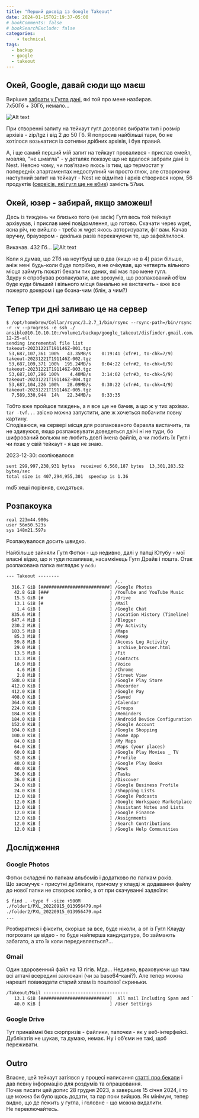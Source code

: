 ```yaml
---
title: "Перший досвід із Google Takeout"
date: 2024-01-15T02:19:37-05:00
# bookComments: false
# bookSearchExclude: false
categories:
    - technical
tags:
  - backup
  - google
  - takeout
---
```


## Окей, Google, давай сюди що маєш

Вирішив [забрати у Гугла дані](https://takeout.google.com/), які той про мене назбирав.  
7х50Гб + 30Гб, немало...
<!--more-->
![Alt text](image.png)

При створенні запиту на тейкаут гугл дозволяє вибрати тип і розмір архівів - zip/tgz і від 2 до 50 Гб. Я попросив найбільші тари, бо не хотілося возькатися із сотнями дрібних архівів, і був правий.

А, і ще самий перший мій запит на тейкаут провалився - прислав емейл, мовляв, "нє шмагла" - у деталях показує що не вдалося забрати дані із Nest. Неясно чому, чи повʼязано якось із тим, що термостат у попередніх апартаментах недоступний чи просто глюк, але створюючи наступний запит на тейкаут - Nest не відмітив і архів створився норм, 56 продуктів ([сервісів, які гугл ще не вбив](https://killedbygoogle.com/)) замість 57ми.

## Окей, юзер - забирай, якщо зможеш!

Десь із тиждень чи близько того (не засік) Гугл весь той тейкаут архівував, і прислав мені повідомлення, що готово.
Скачати через wget, ясна річ, не вийшло - треба ж wget якось авторизувати, фіг вам. Качав вручну, браузером - декілька разів перекачуючи те, що зафейлилося.  

Викачав. 432 Гб...
![Alt text](image-1.png)

Коли я думав, що 2Тб на ноутбуці це в два (якщо не в 4) рази більше, аніж мені будь-коли буде потрібно, я не очікував, що четверть вільного місця займуть пожаті бекапи тих даних, які має про мене гугл.  
Здуру я спробував розпакувати, але зрозумів, що розпакований обʼєм буде куди більший і вільного місця банально не вистачить - вже все пожерто докером і ще бозна-чим (блін, а чим?)

## Тепер три дні заливаю це на сервер

```shell
$ /opt/homebrew/Cellar/rsync/3.2.7_1/bin/rsync --rsync-path=/bin/rsync  -r -v --progress -e ssh ./ ansible@10.10.10.10:/volume1/backup/google_takeout/disfinder.gmail.com/2023-12-25-all
sending incremental file list
takeout-20231221T191146Z-001.tgz
 53,687,107,361 100%   43.35MB/s    0:19:41 (xfr#1, to-chk=7/9)
takeout-20231221T191146Z-002.tgz
 53,687,109,371 100%  195.24MB/s    0:04:22 (xfr#2, to-chk=6/9)
takeout-20231221T191146Z-003.tgz
 53,687,107,296 100%    4.40MB/s    3:14:02 (xfr#3, to-chk=5/9)
takeout-20231221T191146Z-004.tgz
 53,687,104,226 100%   28.09MB/s    0:30:22 (xfr#4, to-chk=4/9)
takeout-20231221T191146Z-005.tgz
  7,589,330,944  14%   22.34MB/s    0:33:35
```

Тобто вже пройшов тиждень, а я все ще не бачив, а що ж у тих архівах.  `tar -tvf...` звісно можна запустити, але ж хочеться побачити повну картину.  
Сподіваюся, на сервері місця для розпакованого барахла вистачить, та не здивуюся, якщо розпаковувати доведеться двічі ні не туди, бо шифрований вольюм не любить довгі імена файлів, а чи любить їх Гугл і чи пхає у свій тейкаут - я ще не знаю.

2023-12-30: скопіювалося  
```text
sent 299,997,238,931 bytes  received 6,560,187 bytes  13,301,283.52 bytes/sec
total size is 407,294,955,301  speedup is 1.36
```

md5 хеші порівняв, сходяться.

## Розпакоука

```text
real 223m44.980s
user 56m50.523s
sys 148m21.597s
```

Розпакувалося досить швидко.  

Найбільше зайняли Гугл Фотки - що недивно, далі у папці Ютубу - мої власні відео, що я туди позаливав, насамкінець Гугл Драйв і пошта.
Отак розпакована папка виглядає у `ncdu`

```txt
--- Takeout --------
                                         /..
  316.7 GiB [##########################] /Google Photos
   42.8 GiB [###                       ] /YouTube and YouTube Music
   15.5 GiB [#                         ] /Drive
   13.1 GiB [#                         ] /Mail
    1.4 GiB [                          ] /Google Chat
  835.6 MiB [                          ] /Location History (Timeline)
  647.4 MiB [                          ] /Blogger
  230.2 MiB [                          ] /My Activity
  183.5 MiB [                          ] /Maps
   85.3 MiB [                          ] /Keep
   59.8 MiB [                          ] /Access Log Activity
   29.0 MiB [                          ]  archive_browser.html
   13.5 MiB [                          ] /Fit
   13.3 MiB [                          ] /Contacts
   10.9 MiB [                          ] /Voice
    4.6 MiB [                          ] /Chrome
    2.8 MiB [                          ] /Street View
  588.0 KiB [                          ] /Google Play Store
  412.0 KiB [                          ] /Recorder
  412.0 KiB [                          ] /Google Pay
  408.0 KiB [                          ] /Saved
  364.0 KiB [                          ] /Calendar
  224.0 KiB [                          ] /Groups
  184.0 KiB [                          ] /Reminders
  184.0 KiB [                          ] /Android Device Configuration Service
  152.0 KiB [                          ] /Google Account
  104.0 KiB [                          ] /Google Shopping
  100.0 KiB [                          ] /Home App
   84.0 KiB [                          ] /My Maps
   64.0 KiB [                          ] /Maps (your places)
   60.0 KiB [                          ] /Google Play Movies _ TV
   52.0 KiB [                          ] /Profile
   48.0 KiB [                          ] /Google Play Books
   40.0 KiB [                          ] /News
   36.0 KiB [                          ] /Tasks
   36.0 KiB [                          ] /Discover
   24.0 KiB [                          ] /Google Business Profile
   24.0 KiB [                          ] /Shopping Lists
   12.0 KiB [                          ] /Google Podcasts
   12.0 KiB [                          ] /Google Workspace Marketplace
   12.0 KiB [                          ] /Assistant Notes and Lists
   12.0 KiB [                          ] /Google Finance
   12.0 KiB [                          ] /Assignments
   12.0 KiB [                          ] /Search Contributions
   12.0 KiB [                          ] /Google Help Communities
```

## Дослідження

### Google Photos

Фотки складені по папкам альбомів і додатково по папкам років.  
Що засмучує - присутні дублікати, причому у клауді ж додавання файлу до нової папки не створює копію, а от при скачуванні задвоїли:


```txt
$ find . -type f -size +500M
./folder1/PXL_20220915_013956479.mp4
./folder2/PXL_20220915_013956479.mp4
...
```

Розбиратися і фіксити, скоріше за все, буде ніколи, а от із Гугл Клауду погрохати це відео - то буде найперша кандидатура, бо займають забагато, а хто їх коли передивляється?...

### Gmail

Один здоровенний файл на 13 гігів. Мда... Недивно, враховуючи що там всі аттачі всередині заююкані (чи за base64-кані?). Але тепер можна нарешті повикидати старий хлам із поштової скриньки.

```txt
/Takeout/Mail --------------------------------
   13.1 GiB [##########################]  All mail Including Spam and Trash.mbox
   40.0 KiB [                          ] /User Settings
```

### Google Drive

Тут принаймні без сюрпризів - файлики, папочки - як у веб-інтерфейсі. Дублікатів не шукав, та думаю, немає. Ну і обʼєми не такі, щоб переживати.

## Outro

Власне, цей тейкаут затіявся у процесі написання [статті про бекапи](/docs/articles/backup/)  і дав певну інформацію для роздумів та опрацювання.  
Почав писати цей допис 28 грудня 2023, а завершив 15 січня 2024, і то ще можна би було щось додати, та пар поки вийшов.
Як мінімум, тепер видно, що де лежить у гугла, і головне - що можна видалити.  
Не переключайтесь.
